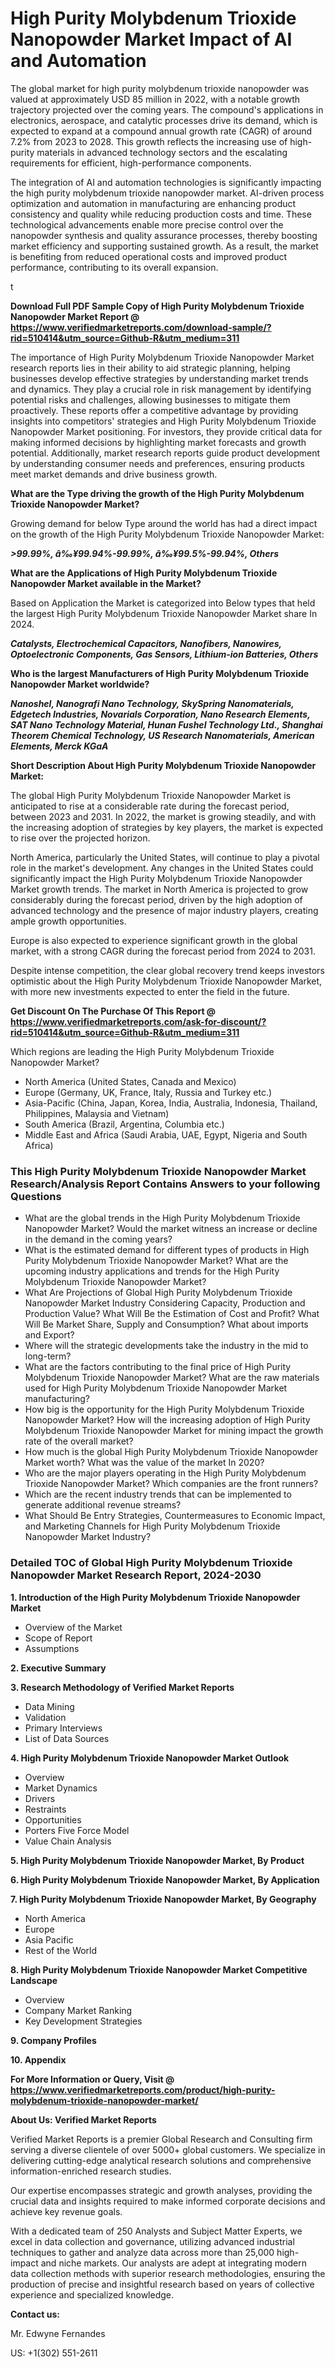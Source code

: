 <meta name="title" content="Global  High Purity Molybdenum Trioxide Nanopowder Market Impact of AI and Automation"><meta name="description" content="  The global market for high purity molybdenum trioxide nanopowder was valued at approximately USD 85 million in 2022, with a notable growth trajectory projected over "><meta name="title" content=" High Purity Molybdenum Trioxide Nanopowder Market Size, Share, Scope, Trends, Growth, Opportunities, Analysis, Forecast"> <h1>High Purity Molybdenum Trioxide Nanopowder Market Impact of AI and Automation</h1> <p>The global market for high purity molybdenum trioxide nanopowder was valued at approximately USD 85 million in 2022, with a notable growth trajectory projected over the coming years. The compound's applications in electronics, aerospace, and catalytic processes drive its demand, which is expected to expand at a compound annual growth rate (CAGR) of around 7.2% from 2023 to 2028. This growth reflects the increasing use of high-purity materials in advanced technology sectors and the escalating requirements for efficient, high-performance components.</p> <p>The integration of AI and automation technologies is significantly impacting the high purity molybdenum trioxide nanopowder market. AI-driven process optimization and automation in manufacturing are enhancing product consistency and quality while reducing production costs and time. These technological advancements enable more precise control over the nanopowder synthesis and quality assurance processes, thereby boosting market efficiency and supporting sustained growth. As a result, the market is benefiting from reduced operational costs and improved product performance, contributing to its overall expansion.</p> t</p><p id="" class=""><strong>Download Full PDF Sample Copy of High Purity Molybdenum Trioxide Nanopowder Market Report @ <a href="https://www.verifiedmarketreports.com/download-sample/?rid=510414&utm_source=Github-R&utm_medium=311" target="_blank">https://www.verifiedmarketreports.com/download-sample/?rid=510414&utm_source=Github-R&utm_medium=311</a></strong></p><p>The importance of&nbsp;High Purity Molybdenum Trioxide Nanopowder Market research reports lies in their ability to aid strategic planning, helping businesses develop effective strategies by understanding market trends and dynamics. They play a crucial role in risk management by identifying potential risks and challenges, allowing businesses to mitigate them proactively. These reports offer a competitive advantage by providing insights into competitors' strategies and High Purity Molybdenum Trioxide Nanopowder Market positioning. For investors, they provide critical data for making informed decisions by highlighting market forecasts and growth potential. Additionally, market research reports guide product development by understanding consumer needs and preferences, ensuring products meet market demands and drive business growth.</p><p><strong>What are the&nbsp;Type driving the growth of the High Purity Molybdenum Trioxide Nanopowder Market?</strong></p><p id="" class="">Growing demand for below Type around the world has had a direct impact on the growth of the High Purity Molybdenum Trioxide Nanopowder Market:</p><em><strong>>99.99%, â‰¥99.94%-99.99%, â‰¥99.5%-99.94%, Others</strong></em></p><strong>What are the&nbsp;Applications&nbsp;of High Purity Molybdenum Trioxide Nanopowder Market available in the Market?</strong></p><p id="" class="">Based on Application the Market is categorized into Below types that held the largest High Purity Molybdenum Trioxide Nanopowder Market share In 2024.</p><em><strong>Catalysts, Electrochemical Capacitors, Nanofibers, Nanowires, Optoelectronic Components, Gas Sensors, Lithium-ion Batteries, Others</strong></em></p><strong>Who is the largest Manufacturers of High Purity Molybdenum Trioxide Nanopowder Market worldwide?</strong></p><p><em><strong>Nanoshel, Nanografi Nano Technology, SkySpring Nanomaterials, Edgetech Industries, Novarials Corporation, Nano Research Elements, SAT Nano Technology Material, Hunan Fushel Technology Ltd., Shanghai Theorem Chemical Technology, US Research Nanomaterials, American Elements, Merck KGaA</strong></em></p><p id="" class=""><strong>Short Description About High Purity Molybdenum Trioxide Nanopowder Market:</strong></p><p>The global High Purity Molybdenum Trioxide Nanopowder Market is anticipated to rise at a considerable rate during the forecast period, between 2023 and 2031. In 2022, the market is growing steadily, and with the increasing adoption of strategies by key players, the market is expected to rise over the projected horizon.</p><p>North America, particularly the United States, will continue to play a pivotal role in the market's development. Any changes in the United States could significantly impact the High Purity Molybdenum Trioxide Nanopowder Market growth trends. The market in North America is projected to grow considerably during the forecast period, driven by the high adoption of advanced technology and the presence of major industry players, creating ample growth opportunities.</p><p>Europe is also expected to experience significant growth in the global market, with a strong CAGR during the forecast period from 2024 to 2031.</p><p>Despite intense competition, the clear global recovery trend keeps investors optimistic about the High Purity Molybdenum Trioxide Nanopowder Market, with more new investments expected to enter the field in the future.</p><p id="" class=""><strong>Get Discount On The Purchase Of This Report @ <a href="https://www.verifiedmarketreports.com/ask-for-discount/?rid=510414&utm_source=Github-R&utm_medium=311" target="_blank">https://www.verifiedmarketreports.com/ask-for-discount/?rid=510414&utm_source=Github-R&utm_medium=311</a></strong></p>Which regions are leading the High Purity Molybdenum Trioxide Nanopowder Market?</p><ul><li>North America (United States, Canada and Mexico)</li><li>Europe (Germany, UK, France, Italy, Russia and Turkey etc.)</li><li>Asia-Pacific (China, Japan, Korea, India, Australia, Indonesia, Thailand, Philippines, Malaysia and Vietnam)</li><li>South America (Brazil, Argentina, Columbia etc.)</li><li>Middle East and Africa (Saudi Arabia, UAE, Egypt, Nigeria and South Africa)</li></ul><h3 id="" class="">This High Purity Molybdenum Trioxide Nanopowder Market Research/Analysis Report Contains Answers to your following Questions</h3><ul><li>What are the global trends in the High Purity Molybdenum Trioxide Nanopowder Market? Would the market witness an increase or decline in the demand in the coming years?</li><li>What is the estimated demand for different types of products in High Purity Molybdenum Trioxide Nanopowder Market? What are the upcoming industry applications and trends for the High Purity Molybdenum Trioxide Nanopowder Market?</li><li>What Are Projections of Global High Purity Molybdenum Trioxide Nanopowder Market Industry Considering Capacity, Production and Production Value? What Will Be the Estimation of Cost and Profit? What Will Be Market Share, Supply and Consumption? What about imports and Export?</li><li>Where will the strategic developments take the industry in the mid to long-term?</li><li>What are the factors contributing to the final price of High Purity Molybdenum Trioxide Nanopowder Market? What are the raw materials used for High Purity Molybdenum Trioxide Nanopowder Market manufacturing?</li><li>How big is the opportunity for the High Purity Molybdenum Trioxide Nanopowder Market? How will the increasing adoption of High Purity Molybdenum Trioxide Nanopowder Market for mining impact the growth rate of the overall market?</li><li>How much is the global High Purity Molybdenum Trioxide Nanopowder Market worth? What was the value of the market In 2020?</li><li>Who are the major players operating in the High Purity Molybdenum Trioxide Nanopowder Market? Which companies are the front runners?</li><li>Which are the recent industry trends that can be implemented to generate additional revenue streams?</li><li>What Should Be Entry Strategies, Countermeasures to Economic Impact, and Marketing Channels for High Purity Molybdenum Trioxide Nanopowder Market Industry?</li></ul><h3 id="" class="">Detailed TOC of Global High Purity Molybdenum Trioxide Nanopowder Market Research Report, 2024-2030</h3><p id="" class=""><strong>1. Introduction of the High Purity Molybdenum Trioxide Nanopowder Market</strong></p><ul><li>Overview of the Market</li><li>Scope of Report</li><li>Assumptions</li></ul><p id="" class=""><strong>2. Executive Summary</strong></p><p id="" class=""><strong>3. Research Methodology of Verified Market Reports</strong></p><ul><li>Data Mining</li><li>Validation</li><li>Primary Interviews</li><li>List of Data Sources</li></ul><p id="" class=""><strong>4. High Purity Molybdenum Trioxide Nanopowder Market Outlook</strong></p><ul><li>Overview</li><li>Market Dynamics</li><li>Drivers</li><li>Restraints</li><li>Opportunities</li><li>Porters Five Force Model</li><li>Value Chain Analysis</li></ul><p id="" class=""><strong>5. High Purity Molybdenum Trioxide Nanopowder Market, By Product</strong></p><p id="" class=""><strong>6. High Purity Molybdenum Trioxide Nanopowder Market, By Application</strong></p><p id="" class=""><strong>7. High Purity Molybdenum Trioxide Nanopowder Market, By Geography</strong></p><ul><li>North America</li><li>Europe</li><li>Asia Pacific</li><li>Rest of the World</li></ul><p id="" class=""><strong>8. High Purity Molybdenum Trioxide Nanopowder Market Competitive Landscape</strong></p><ul><li>Overview</li><li>Company Market Ranking</li><li>Key Development Strategies</li></ul><p id="" class=""><strong>9. Company Profiles</strong></p><p id="" class=""><strong>10. Appendix</strong></p><p id="" class=""><strong>For More Information or Query, Visit @ <a href="https://www.verifiedmarketreports.com/product/high-purity-molybdenum-trioxide-nanopowder-market/" target="_blank">https://www.verifiedmarketreports.com/product/high-purity-molybdenum-trioxide-nanopowder-market/</a></strong></p><p id="" class=""><strong>About Us: Verified Market Reports</strong></p><p id="" class="">Verified Market Reports is a premier Global Research and Consulting firm serving a diverse clientele of over 5000+ global customers. We specialize in delivering cutting-edge analytical research solutions and comprehensive information-enriched research studies.</p><p id="" class="">Our expertise encompasses strategic and growth analyses, providing the crucial data and insights required to make informed corporate decisions and achieve key revenue goals.</p><p id="" class="">With a dedicated team of 250 Analysts and Subject Matter Experts, we excel in data collection and governance, utilizing advanced industrial techniques to gather and analyze data across more than 25,000 high-impact and niche markets. Our analysts are adept at integrating modern data collection methods with superior research methodologies, ensuring the production of precise and insightful research based on years of collective experience and specialized knowledge.</p><p id="" class=""><strong>Contact us:</strong></p><p id="" class="">Mr. Edwyne Fernandes</p><p id="" class="">US: +1(302) 551-2611</p>